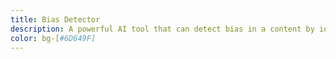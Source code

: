 ```yaml
---
title: Bias Detector
description: A powerful AI tool that can detect bias in a content by identifying logical fallacies, cognitive biases, origin of content, and the motive of the content creator. This will also evolve as a plugin and a webextension in later phases.
color: bg-[#6D649F]
---
```


